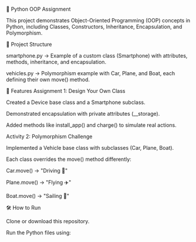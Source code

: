 🐍 Python OOP Assignment

This project demonstrates Object-Oriented Programming (OOP) concepts in Python, including Classes, Constructors, Inheritance, Encapsulation, and Polymorphism.

📂 Project Structure

smartphone.py → Example of a custom class (Smartphone) with attributes, methods, inheritance, and encapsulation.

vehicles.py → Polymorphism example with Car, Plane, and Boat, each defining their own move() method.

🚀 Features
Assignment 1: Design Your Own Class

Created a Device base class and a Smartphone subclass.

Demonstrated encapsulation with private attributes (__storage).

Added methods like install_app() and charge() to simulate real actions.

Activity 2: Polymorphism Challenge

Implemented a Vehicle base class with subclasses (Car, Plane, Boat).

Each class overrides the move() method differently:

Car.move() → "Driving 🚗"

Plane.move() → "Flying ✈️"

Boat.move() → "Sailing 🚤"

🛠️ How to Run

Clone or download this repository.

Run the Python files using:
